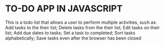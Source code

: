 # TO-DO APP IN JAVASCRIPT

This is a todo list that allows a user to perform multiple activities, such as:
  Add tasks to the their list;
  Delete tasks from the their list;
  Edit tasks on their list;
  Add due dates to tasks;
  Set a task to completed;
  Sort tasks alphabetically;
  Save tasks even after the browser has been closed
